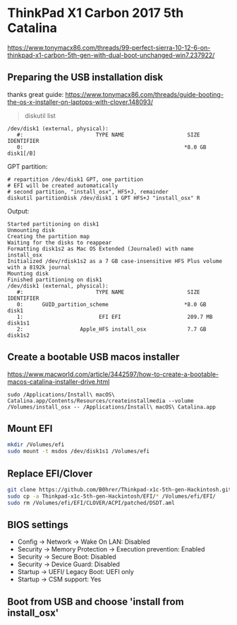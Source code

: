 # ThinkPad X1 Carbon 2017 5th Catalina

https://www.tonymacx86.com/threads/99-perfect-sierra-10-12-6-on-thinkpad-x1-carbon-5th-gen-with-dual-boot-unchanged-win7.237922/

## Preparing the USB installation disk
thanks great guide: https://www.tonymacx86.com/threads/guide-booting-the-os-x-installer-on-laptops-with-clover.148093/

> diskutil list
~~~
/dev/disk1 (external, physical):
   #:                       TYPE NAME                    SIZE       IDENTIFIER
   0:                                                   *8.0 GB     disk1[/B]
~~~

GPT partition:
~~~
# repartition /dev/disk1 GPT, one partition
# EFI will be created automatically
# second partition, "install_osx", HFS+J, remainder
diskutil partitionDisk /dev/disk1 1 GPT HFS+J "install_osx" R
~~~

Output:
~~~
Started partitioning on disk1
Unmounting disk
Creating the partition map
Waiting for the disks to reappear
Formatting disk1s2 as Mac OS Extended (Journaled) with name install_osx
Initialized /dev/rdisk1s2 as a 7 GB case-insensitive HFS Plus volume with a 8192k journal
Mounting disk
Finished partitioning on disk1
/dev/disk1 (external, physical):
   #:                       TYPE NAME                    SIZE       IDENTIFIER
   0:      GUID_partition_scheme                        *8.0 GB     disk1
   1:                        EFI EFI                     209.7 MB   disk1s1
   2:                  Apple_HFS install_osx             7.7 GB     disk1s2
~~~

## Create a bootable USB macos installer
https://www.macworld.com/article/3442597/how-to-create-a-bootable-macos-catalina-installer-drive.html

~~~
sudo /Applications/Install\ macOS\ Catalina.app/Contents/Resources/createinstallmedia --volume /Volumes/install_osx -- /Applications/Install\ macOS\ Catalina.app
~~~

## Mount EFI
```sh
mkdir /Volumes/efi
sudo mount -t msdos /dev/disk1s1 /Volumes/efi
```

## Replace EFI/Clover
```sh
git clone https://github.com/B0hrer/Thinkpad-x1c-5th-gen-Hackintosh.git
sudo cp -a Thinkpad-x1c-5th-gen-Hackintosh/EFI/* /Volumes/efi/EFI/
sudo rm /Volumes/efi/EFI/CLOVER/ACPI/patched/DSDT.aml
```

## BIOS settings
* Config → Network → Wake On LAN: Disabled
* Security → Memory Protection → Execution prevention: Enabled
* Security → Secure Boot: Disabled
* Security → Device Guard: Disabled
* Startup → UEFI/ Legacy Boot: UEFI only
* Startup → CSM support: Yes

## Boot from USB and choose 'install from install_osx'

